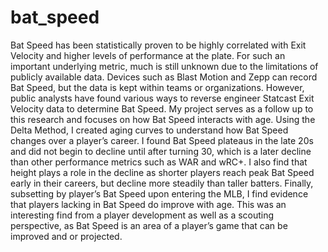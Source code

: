 # bat_speed

Bat Speed has been statistically proven to be highly correlated with Exit Velocity and higher levels of performance at the plate. For such an important underlying metric, much is still unknown due to the limitations of publicly available data. Devices such as Blast Motion and Zepp can record Bat Speed, but the data is kept within teams or organizations. However, public analysts have found various ways to reverse engineer Statcast Exit Velocity data to determine Bat Speed. My project serves as a follow up to this research and focuses on how Bat Speed interacts with age. Using the Delta Method, I created aging curves to understand how Bat Speed changes over a player’s career. I found Bat Speed plateaus in the late 20s and did not begin to decline until after turning 30, which is a later decline than other performance metrics such as WAR and wRC+. I also find that height plays a role in the decline as shorter players reach peak Bat Speed early in their careers, but decline more steadily than taller batters. Finally, subsetting by player’s Bat Speed upon entering the MLB, I find evidence that players lacking in Bat Speed do improve with age. This was an interesting find from a player development as well as a scouting perspective, as Bat Speed is an area of a player’s game that can be improved and or projected.
